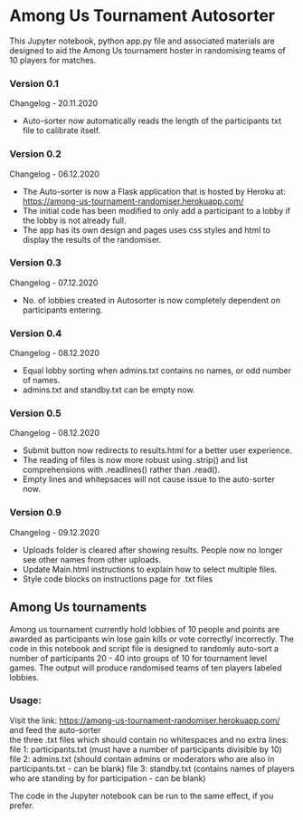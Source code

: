 # Among Us Tournament Autosorter
This Jupyter notebook, python app.py file and associated materials are designed to aid the Among Us tournament hoster in randomising teams of 10 players for matches.

### Version 0.1
Changelog - 20.11.2020
- Auto-sorter now automatically reads the length of the participants txt file to calibrate itself.
### Version 0.2
Changelog - 06.12.2020
- The Auto-sorter is now a Flask application that is hosted by Heroku at: https://among-us-tournament-randomiser.herokuapp.com/  
- The initial code has been modified to only add a participant to a lobby if the lobby is not already full.   
- The app has its own design and pages uses css styles and html to display the results of the randomiser.
### Version 0.3  
Changelog - 07.12.2020
- No. of lobbies created in Autosorter is now completely dependent on participants entering.
### Version 0.4
Changelog - 08.12.2020
- Equal lobby sorting when admins.txt contains no names, or odd number of names.
- admins.txt and standby.txt can be empty now.
### Version 0.5
Changelog - 08.12.2020
- Submit button now redirects to results.html for a better user experience.
- The reading of files is now more robust using .strip() and list comprehensions with .readlines() rather than .read().  
- Empty lines and whitepsaces will not cause issue to the auto-sorter now.
### Version 0.9
Changelog - 09.12.2020
- Uploads folder is cleared after showing results. People now no longer see other names from other uploads.
- Update Main.html instructions to explain how to select multiple files.
- Style code blocks on instructions page for .txt files

## Among Us tournaments
Among us tournament currently hold lobbies of 10 people and points are awarded as participants win lose gain kills or vote correctly/ incorrectly. The code in this notebook and script file is designed to randomly auto-sort a number of participants 20 - 40 into groups of 10 for tournament level games. The output will produce randomised teams of ten players labeled lobbies.

### Usage:

Visit the link: https://among-us-tournament-randomiser.herokuapp.com/ and feed the auto-sorter  
the three .txt files which should contain no whitespaces and no extra lines:
file 1: participants.txt (must have a number of participants divisible by 10)
file 2: admins.txt (should contain admins or moderators who are also in participants.txt - can be blank)
file 3: standby.txt (contains names of players who are standing by for participation - can be blank)

The code in the Jupyter notebook can be run to the same effect, if you prefer.

